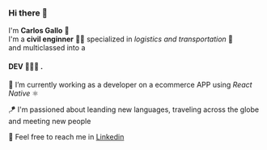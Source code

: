 ### Hi there 👋

I'm **Carlos Gallo** 🐓 <br />
I'm a **civil enginner** 👷🏽 specialized in *logistics and transportation* 🚠 <br />
and multiclassed into a <br />
#### **DEV** 👨🏽‍💻 .

🔭 I’m currently working as a developer on a ecommerce APP using *React Native*  ⚛️ 

🪁 I'm passioned about leanding new languages, traveling across the globe and meeting new people

📱 Feel free to reach me in [Linkedin](https://www.linkedin.com/in/carlosalbertogallo/)

<!--
**carlosgallo0/carlosgallo0** is a ✨ _special_ ✨ repository because its `README.md` (this file) appears on your GitHub profile.

Here are some ideas to get you started:

- 🔭 I’m currently working on ...
- 🌱 I’m currently learning ...
- 👯 I’m looking to collaborate on ...
- 🤔 I’m looking for help with ...
- 💬 Ask me about ...
- 📫 How to reach me: ...
- 😄 Pronouns: ...
- ⚡ Fun fact: ...
-->
